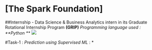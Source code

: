 # [The Spark Foundation]
##Internship - Data Science & Business Analytics intern in its Graduate Rotational Internship Program **(GRIP)**
_Programming language used : **Python **_
<img src="https://github.com/ShapeAI/PYTHON-AND-DATA-ANALYTICS/blob/main/Python_and_deep_learning.png"> 

#Task-1 : _Prediction using Supervised ML_ :
  * 
    

